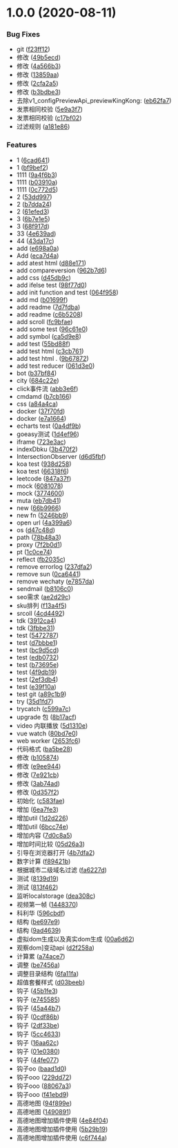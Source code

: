# 1.0.0 (2020-08-11)


### Bug Fixes

* git ([f23ff12](https://github.com/Sunbridger/notes/commit/f23ff125bcb9d73ee58a610e6890b86b53c7c95f))
* 修改 ([49b5ecd](https://github.com/Sunbridger/notes/commit/49b5ecddb035d7c825b9bd4c6ec92ac713dcd16d))
* 修改 ([4a566b3](https://github.com/Sunbridger/notes/commit/4a566b32c42c7c5ef1dce939b4ab969bc238eb56))
* 修改 ([13859aa](https://github.com/Sunbridger/notes/commit/13859aaa5912a1244968a320ea6274470d864be8))
* 修改 ([2cfa2a5](https://github.com/Sunbridger/notes/commit/2cfa2a5483bf93ef5b8dd0524c9f09770048328b))
* 修改 ([b3bdbe3](https://github.com/Sunbridger/notes/commit/b3bdbe315cf3fac88fac90b788b4f438e7b464e2))
* 去除v1_configPreviewApi_previewKingKong: ([eb62fa7](https://github.com/Sunbridger/notes/commit/eb62fa73fd3191ae8de3cd61da3a6fb75f1eaa03))
* 发票相同校验 ([5e9a3f7](https://github.com/Sunbridger/notes/commit/5e9a3f70c80503e3082972002e7016f502f27435))
* 发票相同校验 ([c17bf02](https://github.com/Sunbridger/notes/commit/c17bf027db8e75ccc4d2f5c0eb7b432125dc57da))
* 过滤规则 ([a181e86](https://github.com/Sunbridger/notes/commit/a181e867b0a701f3be1af6c35e9b35cf9c1d007f))


### Features

* 1 ([6cad641](https://github.com/Sunbridger/notes/commit/6cad6416bb02802d059fabb6b05d5a51924c90c6))
* 1 ([bf9bef2](https://github.com/Sunbridger/notes/commit/bf9bef23462d05d851c1af5f049b47054a807a06))
* 1111 ([9a4f6b3](https://github.com/Sunbridger/notes/commit/9a4f6b330bdaae9e0f67a458491f59887a9f19c6))
* 1111 ([b03910a](https://github.com/Sunbridger/notes/commit/b03910a60ab7f69c30f604017ae610eabdfd4b74))
* 1111 ([0c772d5](https://github.com/Sunbridger/notes/commit/0c772d5564196d532455d36e2b5f6c2a5b8c8c61))
* 2 ([53dd997](https://github.com/Sunbridger/notes/commit/53dd997cec61d81b049d761d20f980aa2b9dc18c))
* 2 ([b7dda24](https://github.com/Sunbridger/notes/commit/b7dda242679c41b0b06ed85ee827f002d6aef0c6))
* 2 ([61efed3](https://github.com/Sunbridger/notes/commit/61efed3aa35be13eddc7817af1d8c5e0d6a79539))
* 3 ([6b7e1e5](https://github.com/Sunbridger/notes/commit/6b7e1e5f0d2b8c385189f7c7e812783e25bdd86e))
* 3 ([68f917d](https://github.com/Sunbridger/notes/commit/68f917da29960b90bdf84351e26483ddb42309b2))
* 33 ([4e639ad](https://github.com/Sunbridger/notes/commit/4e639ad6e6bb4e05f0bdaf5c63588fc683cf60a2))
* 44 ([43da17c](https://github.com/Sunbridger/notes/commit/43da17c2fa2cb3f65fe35d966fb6290a52f3c975))
* add ([e698a0a](https://github.com/Sunbridger/notes/commit/e698a0a9ff50998f3a22183776101b1f2343a604))
* Add ([eca7d4a](https://github.com/Sunbridger/notes/commit/eca7d4ae53cc0f3a71b46492df791a70253602cf))
* add  atest html ([d88e171](https://github.com/Sunbridger/notes/commit/d88e171235a422f1bc7bfb62dbac69627ff9be7d))
* add compareversion ([962b7d6](https://github.com/Sunbridger/notes/commit/962b7d6e1a09683ebbbd6f011a8a3840ee4cebac))
* add css ([d45db9c](https://github.com/Sunbridger/notes/commit/d45db9ca88a0655206b66300ce9ed931e9e20dc4))
* add ifelse test ([98f77d0](https://github.com/Sunbridger/notes/commit/98f77d000d188dfe717671655b0507d7be824668))
* add init function and test ([064f958](https://github.com/Sunbridger/notes/commit/064f9582fa1b35895d88800d6e7631364fea1a57))
* add md ([b01699f](https://github.com/Sunbridger/notes/commit/b01699f4a5d0f4c124c4d7a35ff7ec0a646ae227))
* add readme ([7d7fdba](https://github.com/Sunbridger/notes/commit/7d7fdbaca9edd5ba76b1016b55a4148d601d6bf1))
* add readme ([c6b5208](https://github.com/Sunbridger/notes/commit/c6b5208e33cb4d312809cf8e2dd8ec135399e331))
* add scroll ([fc9bfae](https://github.com/Sunbridger/notes/commit/fc9bfaebc3e5313a659810b8756c83b58459e725))
* add some test ([96c61e0](https://github.com/Sunbridger/notes/commit/96c61e01223154ed9198acf8a5f0749d93d046c7))
* add symbol ([ca5d9e8](https://github.com/Sunbridger/notes/commit/ca5d9e89384f883e04c4337f4531596ac6169336))
* add test ([55bd88f](https://github.com/Sunbridger/notes/commit/55bd88fd09e63749f87a29005b5d569a828e08c8))
* add test html ([c3cb761](https://github.com/Sunbridger/notes/commit/c3cb7618c9e249cf6446760149ec052170f2e881))
* add test html . ([9b67872](https://github.com/Sunbridger/notes/commit/9b67872072b6f4a82aa91dcde3e684900e6aff79))
* add test reducer ([061d3e0](https://github.com/Sunbridger/notes/commit/061d3e0b786af14070a7fa3736f6c732aff9d4c3))
* bot ([b37bf84](https://github.com/Sunbridger/notes/commit/b37bf8445594a6152cda00a53bae50d7fbce8427))
* city ([684c22e](https://github.com/Sunbridger/notes/commit/684c22eed809fa27891e979d6718e0a2a6fb84cd))
* click事件流 ([abb3e6f](https://github.com/Sunbridger/notes/commit/abb3e6fc37c51147a5bdca66ce532cca54837dc9))
* cmdamd ([b7cb166](https://github.com/Sunbridger/notes/commit/b7cb166f842e6cedf2e6931c1a3c48001b3b24df))
* css ([a84a4ca](https://github.com/Sunbridger/notes/commit/a84a4cae1f214b5ac5377c6a022b6c2984725ff3))
* docker ([37f70fd](https://github.com/Sunbridger/notes/commit/37f70fda772ebe6b17969f8c38fdc35dfd3a3033))
* docker ([e7a1664](https://github.com/Sunbridger/notes/commit/e7a166466cc6dbc05f5d51c400f59b38fd691daa))
* echarts test ([0a4df9b](https://github.com/Sunbridger/notes/commit/0a4df9bf6cde4b8a33b7c67b0325a9c5998642e9))
* goeasy测试 ([1d4ef96](https://github.com/Sunbridger/notes/commit/1d4ef9668dea490ecb1cb975a8a4ef4c6c36d0a6))
* iframe ([723e3ac](https://github.com/Sunbridger/notes/commit/723e3ac2bd3b3a46884ca74cbc13832ea4be6bfb))
* indexDbku ([3b470f2](https://github.com/Sunbridger/notes/commit/3b470f276c4f3d0d6e6316838211eb3d7ae75909))
* IntersectionObserver ([d6d5fbf](https://github.com/Sunbridger/notes/commit/d6d5fbf3b7bbb08d844fa263a69ac2e7919b9d01))
* koa test ([938d258](https://github.com/Sunbridger/notes/commit/938d2580ea784091a902421b845f3d37e4707892))
* koa test ([66318f6](https://github.com/Sunbridger/notes/commit/66318f6effdeb8da3fab3bfd00951dc7d6f4120a))
* leetcode ([847a37f](https://github.com/Sunbridger/notes/commit/847a37f17f5009d871e2cced62fddac1366c8799))
* mock ([6081078](https://github.com/Sunbridger/notes/commit/608107828a5c02f18ddd6e4050a90d76c857ed66))
* mock ([3774600](https://github.com/Sunbridger/notes/commit/377460069101d88f5fda043cc0c75fab6cffd54a))
* muta ([eb7db41](https://github.com/Sunbridger/notes/commit/eb7db41098d0c46c15769c0f9c7b759effc9438d))
* new ([66b9966](https://github.com/Sunbridger/notes/commit/66b9966c00efe1a0b8d8b24b18620be73b4d2e7d))
* new fn ([5246bb9](https://github.com/Sunbridger/notes/commit/5246bb9ad5168ea64e75c0c03499212f1c7806a1))
* open url ([4a399a6](https://github.com/Sunbridger/notes/commit/4a399a65398d403686396d646d8d68715d6b3f57))
* os ([d47c48d](https://github.com/Sunbridger/notes/commit/d47c48dce932a98d54e3a97b78665abcc9f28c92))
* path ([78b48a3](https://github.com/Sunbridger/notes/commit/78b48a3b097049c8934f0d6c0f805ffe6cbc361a))
* proxy ([7f2b0d1](https://github.com/Sunbridger/notes/commit/7f2b0d19037e59d1316a554c6ed31922d7971e72))
* pt ([1c0ce74](https://github.com/Sunbridger/notes/commit/1c0ce743ffc7c0fb937546b5fb73ed50e5f8978c))
* reflect ([fb2035c](https://github.com/Sunbridger/notes/commit/fb2035c634b91d8edce2a2f8d3f649eadecd79e5))
* remove errorlog ([237dfa2](https://github.com/Sunbridger/notes/commit/237dfa29803746ebd9a128135d97b6f2d46bbe23))
* remove sun ([0ca6441](https://github.com/Sunbridger/notes/commit/0ca6441ff95809263424bf5d78ca1cc5920cf93c))
* remove wechaty ([e7857da](https://github.com/Sunbridger/notes/commit/e7857da28ebf09504266ff4bade1f9fbe8169a91))
* sendmail ([b8106c0](https://github.com/Sunbridger/notes/commit/b8106c0265793469485112e961ba1170f7336bbd))
* seo需求 ([ae2d29c](https://github.com/Sunbridger/notes/commit/ae2d29cf7ce2f5d08c9eb30d6a482619dc2da478))
* sku排列 ([f13a4f5](https://github.com/Sunbridger/notes/commit/f13a4f5581f58dac3dbfb503d35d6ca1a4e7e27f))
* srcoll ([4cd4492](https://github.com/Sunbridger/notes/commit/4cd4492141f0f4b2cc03436284acb7de86daaea1))
* tdk ([3912ca4](https://github.com/Sunbridger/notes/commit/3912ca4477895949caa533a6114ce4b160d3ad94))
* tdk ([3fbbe31](https://github.com/Sunbridger/notes/commit/3fbbe31ec041c71c3061dcdacda7501310aa53b8))
* test ([5472787](https://github.com/Sunbridger/notes/commit/54727871df03c52afa60866380106495f9e09008))
* test ([d7bbbe1](https://github.com/Sunbridger/notes/commit/d7bbbe1a4352091df5c8c8b380c441129d937b4b))
* test ([bc9d5cd](https://github.com/Sunbridger/notes/commit/bc9d5cde374502ab49a113691061b74ffb3b1ebc))
* test ([edb0732](https://github.com/Sunbridger/notes/commit/edb07326746c132e89a1f70f8a13e4bbc54839b3))
* test ([b73695e](https://github.com/Sunbridger/notes/commit/b73695e99ff05500ab11f2f72ffe86f4d3dcbd88))
* test ([4f9db19](https://github.com/Sunbridger/notes/commit/4f9db199b47e5500cb175ada709187c459059b3c))
* test ([2ef3db4](https://github.com/Sunbridger/notes/commit/2ef3db4d05c76fd7503962db0ab3953bc8d2aa51))
* test ([e39f10a](https://github.com/Sunbridger/notes/commit/e39f10a2c1d897e549d8768b5dce0138175681be))
* test git ([a89c1b9](https://github.com/Sunbridger/notes/commit/a89c1b9bc913ce46c5b9ff9ecc505ca26279958f))
* try ([35d1fd7](https://github.com/Sunbridger/notes/commit/35d1fd7383cffe2aa7f1e351e58ec9c3510842c7))
* trycatch ([c599a7c](https://github.com/Sunbridger/notes/commit/c599a7cbccb50c0bd4a6e5972456ff31e3f49419))
* upgrade 包 ([8b17acf](https://github.com/Sunbridger/notes/commit/8b17acf65551dc79641c051649882a1bca981eaa))
* video 内联播放 ([5d1310e](https://github.com/Sunbridger/notes/commit/5d1310e15616292d9bf0089a72aefe4a468f965d))
* vue watch ([80bd7e0](https://github.com/Sunbridger/notes/commit/80bd7e0f77d813ebac1a8b3aa82c69573cc70feb))
* web worker ([2653fc6](https://github.com/Sunbridger/notes/commit/2653fc65808056e248e4313f42577d0ac276b039))
* 代码格式 ([ba5be28](https://github.com/Sunbridger/notes/commit/ba5be284fd93be0ca2d3b6884e1fef4c475a96c3))
* 修改 ([b105874](https://github.com/Sunbridger/notes/commit/b10587411ce8300709e7d2a0b9933b57b4efacbe))
* 修改 ([e9ee944](https://github.com/Sunbridger/notes/commit/e9ee9446ee66583a30d61816003204a9abef1646))
* 修改 ([7e921cb](https://github.com/Sunbridger/notes/commit/7e921cb8e01bcc3f20f797b750a0bcec2bc166e6))
* 修改 ([3ab74ad](https://github.com/Sunbridger/notes/commit/3ab74ad2d2cc3f887bf4313008f9f8172b548648))
* 修改 ([0d357f2](https://github.com/Sunbridger/notes/commit/0d357f2d48829c7a2d2aabf59150e76b79a7b621))
* 初始化 ([c583fae](https://github.com/Sunbridger/notes/commit/c583faeafcd9f9cb247a6ba3cfc3f1ed9873ccaf))
* 增加 ([6ea7fe3](https://github.com/Sunbridger/notes/commit/6ea7fe33614760548c6c8258b7033d2ff1918821))
* 增加util ([1d2d226](https://github.com/Sunbridger/notes/commit/1d2d2266089f0b7e9e32508d5dc35208e8509e66))
* 增加util ([6bcc74e](https://github.com/Sunbridger/notes/commit/6bcc74e2db3003b1815086c173e01e146ac3a9e5))
* 增加内容 ([7d0c8a5](https://github.com/Sunbridger/notes/commit/7d0c8a50a40f1eca94364371c9f659f3d642fcf5))
* 增加时间比较 ([05d26a3](https://github.com/Sunbridger/notes/commit/05d26a35aaa082ff03f45a5c53430317c53ccd5e))
* 引导在浏览器打开 ([4b7dfa2](https://github.com/Sunbridger/notes/commit/4b7dfa243b04ed552ec006e4e03dd9ee5b1a81bc))
* 数字计算 ([f89421b](https://github.com/Sunbridger/notes/commit/f89421baab7fac613e74e40b0b4e42704348780a))
* 根据城市二级域名过滤 ([fa6227d](https://github.com/Sunbridger/notes/commit/fa6227d5f67c85779ad23c8cb745347ce96cf505))
* 测试 ([8139d19](https://github.com/Sunbridger/notes/commit/8139d19abd3d48e8ddb30e44e230a680d4cf72cb))
* 测试 ([813f462](https://github.com/Sunbridger/notes/commit/813f46211932061e2d80f3083dbc5ae2022c2497))
* 监听localstorage ([dea308c](https://github.com/Sunbridger/notes/commit/dea308c34d5b17c10b58060a6ed65491c258cce1))
* 视频第一帧 ([1448370](https://github.com/Sunbridger/notes/commit/1448370267c7ecd9675539240f7b2410197d8356))
* 科利华 ([596cbdf](https://github.com/Sunbridger/notes/commit/596cbdfefcb84f081940273c68aa443213f693ba))
* 结构 ([be697e9](https://github.com/Sunbridger/notes/commit/be697e96f36dd9672d7fa98ea64a0af7f132255b))
* 结构 ([9ad4639](https://github.com/Sunbridger/notes/commit/9ad46392d6d3de3f0870c1e18b64187ec5a3e3f5))
* 虚拟dom生成以及真实dom生成 ([00a6d62](https://github.com/Sunbridger/notes/commit/00a6d62fbce91c80704ebbc3e1c9f8df0196175f))
* 观察dom]变动api ([d2f258a](https://github.com/Sunbridger/notes/commit/d2f258a1914a708fabf054d1b98d054e0a5f4d83))
* 计算累 ([a74ace7](https://github.com/Sunbridger/notes/commit/a74ace78dded4e9773b648f33d2d9495905c2c90))
* 调整 ([be7456a](https://github.com/Sunbridger/notes/commit/be7456a05fd8b8865e2866d1a4268f0d9f23d45d))
* 调整目录结构 ([6fa11fa](https://github.com/Sunbridger/notes/commit/6fa11fa95983ea87be106c10695024ec0fbb402f))
* 超值套餐样式 ([d03beeb](https://github.com/Sunbridger/notes/commit/d03beebe4374b5bbf716e2ccf0539cf22ea8e1e7))
* 钩子 ([45b1fe3](https://github.com/Sunbridger/notes/commit/45b1fe3b13ab1fa6baf81070ff26d7edee50262b))
* 钩子 ([e745585](https://github.com/Sunbridger/notes/commit/e7455850d9e915e718f63b2ebb7f39bb900059db))
* 钩子 ([45a44b7](https://github.com/Sunbridger/notes/commit/45a44b7789e622965427db15da6d10c78d2a2be4))
* 钩子 ([0cdf86b](https://github.com/Sunbridger/notes/commit/0cdf86b62b037fb0087c3e804f9a02b852c412e0))
* 钩子 ([2df33be](https://github.com/Sunbridger/notes/commit/2df33be6260241f9c5871bb3eb2c8e04cd9ad669))
* 钩子 ([5cc4633](https://github.com/Sunbridger/notes/commit/5cc4633d44288723434818640497e88f7656a850))
* 钩子 ([16aa62c](https://github.com/Sunbridger/notes/commit/16aa62c1e7d121b88e9ce8f172545892de8cdd37))
* 钩子 ([01e0380](https://github.com/Sunbridger/notes/commit/01e03803c56b1229ed101341acf270a3933500a0))
* 钩子 ([44fe077](https://github.com/Sunbridger/notes/commit/44fe077d62c08afd191964971969aac6c8494cdc))
* 钩子oo ([baad1d0](https://github.com/Sunbridger/notes/commit/baad1d0c64fb85cecdf6d6c5addc2919c1f6167e))
* 钩子ooo ([229dd72](https://github.com/Sunbridger/notes/commit/229dd72e96e627c48c5dac9069c1f25e81950141))
* 钩子ooo ([88067a3](https://github.com/Sunbridger/notes/commit/88067a3bd385989d53deca6d2e4f41c2ca7e0326))
* 钩子ooo ([f41ebd9](https://github.com/Sunbridger/notes/commit/f41ebd9af774771926a1b7789d5e387e681f7b94))
* 高德地图 ([94f899e](https://github.com/Sunbridger/notes/commit/94f899e51dff087e8f6be82750b880e40907d367))
* 高德地图 ([1490891](https://github.com/Sunbridger/notes/commit/1490891c108bfd398d5457cd70ba3a0dddf9a02d))
* 高德地图增加插件使用 ([4e84f04](https://github.com/Sunbridger/notes/commit/4e84f0480be4ebe6e364a42e5b92d91effbc5dcc))
* 高德地图增加插件使用 ([5b29b19](https://github.com/Sunbridger/notes/commit/5b29b1984ff082c38e5e327f7368f28bdfef3d66))
* 高德地图增加插件使用 ([c6f744a](https://github.com/Sunbridger/notes/commit/c6f744afaece2194af865858c146105f59b6c3c5))



